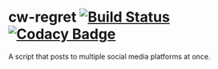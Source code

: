 # cw-regret [![Build Status](https://travis-ci.org/raddcircles/cw-regret.svg?branch=master)](https://travis-ci.org/raddcircles/cw-regret) [![Codacy Badge](https://api.codacy.com/project/badge/Grade/7f8e58484d94491386fad8f5b666d397)](https://www.codacy.com/app/raddcircles/cw-regret?utm_source=github.com&amp;utm_medium=referral&amp;utm_content=raddcircles/cw-regret&amp;utm_campaign=Badge_Grade)
A script that posts to multiple social media platforms at once.
